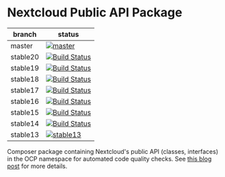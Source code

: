 # Nextcloud Public API Package

|branch|status|
|---|---|
|master|[![master](https://travis-ci.org/ChristophWurst/nextcloud_composer.svg?branch=master)](https://travis-ci.org/ChristophWurst/nextcloud_composer)|
|stable20|[![Build Status](https://travis-ci.org/ChristophWurst/nextcloud_composer.svg?branch=stable20)](https://travis-ci.org/ChristophWurst/nextcloud_composer)|
|stable19|[![Build Status](https://travis-ci.org/ChristophWurst/nextcloud_composer.svg?branch=stable19)](https://travis-ci.org/ChristophWurst/nextcloud_composer)|
|stable18|[![Build Status](https://travis-ci.org/ChristophWurst/nextcloud_composer.svg?branch=stable18)](https://travis-ci.org/ChristophWurst/nextcloud_composer)|
|stable17|[![Build Status](https://travis-ci.org/ChristophWurst/nextcloud_composer.svg?branch=stable17)](https://travis-ci.org/ChristophWurst/nextcloud_composer)|
|stable16|[![Build Status](https://travis-ci.org/ChristophWurst/nextcloud_composer.svg?branch=stable16)](https://travis-ci.org/ChristophWurst/nextcloud_composer)|
|stable15|[![Build Status](https://travis-ci.org/ChristophWurst/nextcloud_composer.svg?branch=stable15)](https://travis-ci.org/ChristophWurst/nextcloud_composer)|
|stable14|[![Build Status](https://travis-ci.org/ChristophWurst/nextcloud_composer.svg?branch=stable14)](https://travis-ci.org/ChristophWurst/nextcloud_composer)|
|stable13|[![stable13](https://travis-ci.org/ChristophWurst/nextcloud_composer.svg?branch=stable13)](https://travis-ci.org/ChristophWurst/nextcloud_composer)|

Composer package containing Nextcloud's public API (classes, interfaces) in the OCP namespace for automated code quality checks. See [this blog post](https://blog.wuc.me/2017/09/26/nextcloud-app-api-check.html) for more details.
